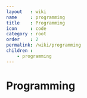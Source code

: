 ```yaml
---
layout   : wiki
name     : programming
title    : Programming
icon     : code
category : root
order    : 2
permalink: /wiki/programming
children :
    - programming
---
```

# Programming